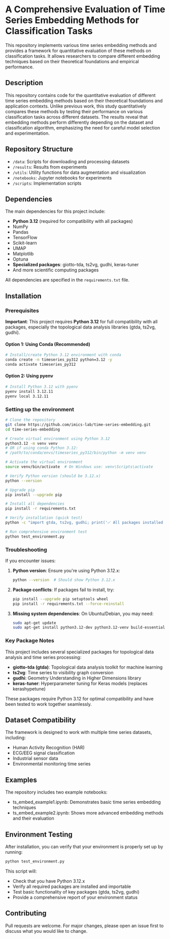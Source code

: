# A Comprehensive Evaluation of Time Series Embedding Methods for Classification Tasks

This repository implements various time series embedding methods and provides a framework for quantitative evaluation of these methods on classification tasks. It allows researchers to compare different embedding techniques based on their theoretical foundations and empirical performance.

## Description
This repository contains code for the quantitative evaluation of different time series embedding methods based on their theoretical foundations and application contexts. Unlike previous work, this study quantitatively compares these methods by testing their performance on various classification tasks across different datasets. The results reveal that embedding methods perform differently depending on the dataset and classification algorithm, emphasizing the need for careful model selection and experimentation. 


## Repository Structure

- `/data`: Scripts for downloading and processing datasets
- `/results`: Results from experiments
- `/utils`: Utility functions for data augmentation and visualization
- `/notebooks`: Jupyter notebooks for experiments
- `/scripts`: Implementation scripts


## Dependencies

The main dependencies for this project include:
- **Python 3.12** (required for compatibility with all packages)
- NumPy
- Pandas  
- TensorFlow
- Scikit-learn
- UMAP
- Matplotlib
- Optuna
- **Specialized packages**: giotto-tda, ts2vg, gudhi, keras-tuner
- And more scientific computing packages

All dependencies are specified in the `requirements.txt` file.

## Installation

### Prerequisites

**Important**: This project requires **Python 3.12** for full compatibility with all packages, especially the topological data analysis libraries (gtda, ts2vg, gudhi).

#### Option 1: Using Conda (Recommended)
```bash
# Install/create Python 3.12 environment with conda
conda create -n timeseries_py312 python=3.12 -y
conda activate timeseries_py312
```

#### Option 2: Using pyenv
```bash
# Install Python 3.12 with pyenv
pyenv install 3.12.11
pyenv local 3.12.11
```

### Setting up the environment

```bash
# Clone the repository
git clone https://github.com/imics-lab/time-series-embedding.git
cd time-series-embedding

# Create virtual environment using Python 3.12
python3.12 -m venv venv
# OR if using conda Python 3.12:
# /path/to/conda/envs/timeseries_py312/bin/python -m venv venv

# Activate the virtual environment
source venv/bin/activate  # On Windows use: venv\Scripts\activate

# Verify Python version (should be 3.12.x)
python --version

# Upgrade pip
pip install --upgrade pip

# Install all dependencies
pip install -r requirements.txt

# Verify installation (quick test)
python -c "import gtda, ts2vg, gudhi; print('✅ All packages installed successfully!')"

# Run comprehensive environment test
python test_environment.py
```

### Troubleshooting

If you encounter issues:

1. **Python version**: Ensure you're using Python 3.12.x:
   ```bash
   python --version  # Should show Python 3.12.x
   ```

2. **Package conflicts**: If packages fail to install, try:
   ```bash
   pip install --upgrade pip setuptools wheel
   pip install -r requirements.txt --force-reinstall
   ```

3. **Missing system dependencies**: On Ubuntu/Debian, you may need:
   ```bash
   sudo apt-get update
   sudo apt-get install python3.12-dev python3.12-venv build-essential
   ```

### Key Package Notes

This project includes several specialized packages for topological data analysis and time series processing:

- **giotto-tda (gtda)**: Topological data analysis toolkit for machine learning
- **ts2vg**: Time series to visibility graph conversion  
- **gudhi**: Geometry Understanding in Higher Dimensions library
- **keras-tuner**: Hyperparameter tuning for Keras models (replaces kerashypetune)

These packages require Python 3.12 for optimal compatibility and have been tested to work together seamlessly.

## Dataset Compatibility

The framework is designed to work with multiple time series datasets, including:
- Human Activity Recognition (HAR)
- ECG/EEG signal classification
- Industrial sensor data
- Environmental monitoring time series


## Examples
The repository includes two example notebooks:

- ts_embed_example1.ipynb: Demonstrates basic time series embedding techniques
- ts_embed_example2.ipynb: Shows more advanced embedding methods and their evaluation


## Environment Testing

After installation, you can verify that your environment is properly set up by running:

```bash
python test_environment.py
```

This script will:
- Check that you have Python 3.12.x
- Verify all required packages are installed and importable
- Test basic functionality of key packages (gtda, ts2vg, gudhi)
- Provide a comprehensive report of your environment status

## Contributing
Pull requests are welcome. For major changes, please open an issue first to discuss what you would like to change.